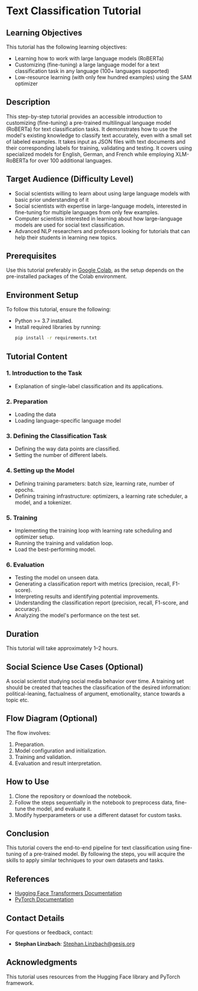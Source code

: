 # Text Classification Tutorial

## Learning Objectives

This tutorial has the following learning objectives:
-	Learning how to work with large language models (RoBERTa)
-	Customizing (fine-tuning) a large language model for a text classification task in any language (100+ languages supported)
-	Low-resource learning (with only few hundred examples) using the SAM optimizer


## Description

This step-by-step tutorial provides an accessible introduction to customizing (fine-tuning) a pre-trained multilingual language model (RoBERTa) for text classification tasks. It demonstrates how to use the model's existing knowledge to classify text accurately, even with a small set of labeled examples. It takes input as JSON files with text documents and their corresponding labels for training, validating and testing. It covers using specialized models for English, German, and French while employing XLM-RoBERTa for over 100 additional languages.

## Target Audience (Difficulty Level)

-	Social scientists willing to learn about using large language models with basic prior understanding of it
-	Social scientists with expertise in large-language models, interested in fine-tuning for multiple languages from only few examples.
-	Computer scientists interested in learning about how large-language models are used for social text classification.
-	Advanced NLP researchers and professors looking for tutorials that can help their students in learning new topics.

## Prerequisites

Use this tutorial preferably in [Google Colab](https://colab.research.google.com/github/Stephan-Linzbach/Text-Classification-with-Pretrained-Language-Models/blob/main/textclassification_tutorial.ipynb), as the setup depends on the pre-installed packages of the Colab environment.

## Environment Setup

To follow this tutorial, ensure the following:

- Python >= 3.7 installed.
- Install required libraries by running:
  ```bash
  pip install -r requirements.txt
  ```

## Tutorial Content

### 1. Introduction to the Task
- Explanation of single-label classification and its applications.

### 2. Preparation
- Loading the data
- Loading language-specific language model

### 3. Defining the Classification Task
- Defining the way data points are classified.
- Setting the number of different labels.

### 4. Setting up the Model
- Defining training parameters: batch size, learning rate, number of epochs.
- Defining training infrastructure: optimizers, a learning rate scheduler, a model, and a tokenizer.

### 5. Training
- Implementing the training loop with learning rate scheduling and optimizer setup.
- Running the training and validation loop.
- Load the best-performing model.

### 6. Evaluation
- Testing the model on unseen data.
- Generating a classification report with metrics (precision, recall, F1-score).
- Interpreting results and identifying potential improvements.
- Understanding the classification report (precision, recall, F1-score, and accuracy).
- Analyzing the model's performance on the test set.


## Duration

This tutorial will take approximately 1–2 hours.

## Social Science Use Cases (Optional)

A social scientist studying social media behavior over time. A training set should be created that teaches the classification of the desired information: political-leaning, factualness of argument, emotionality, stance towards a topic etc.

## Flow Diagram (Optional)

The flow involves:

1. Preparation.
2. Model configuration and initialization.
3. Training and validation.
4. Evaluation and result interpretation.

## How to Use

1. Clone the repository or download the notebook.
2. Follow the steps sequentially in the notebook to preprocess data, fine-tune the model, and evaluate it.
3. Modify hyperparameters or use a different dataset for custom tasks.

## Conclusion

This tutorial covers the end-to-end pipeline for text classification using fine-tuning of a pre-trained model. By following the steps, you will acquire the skills to apply similar techniques to your own datasets and tasks.

## References

- [Hugging Face Transformers Documentation](https://huggingface.co/transformers/)
- [PyTorch Documentation](https://pytorch.org/)

## Contact Details

For questions or feedback, contact:

- **Stephan Linzbach**: [Stephan.Linzbach@gesis.org](mailto:Stephan.Linzbach@gesis.org)

## Acknowledgments

This tutorial uses resources from the Hugging Face library and PyTorch framework.
